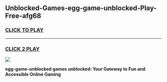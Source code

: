 
## Unblocked-Games-egg-game-unblocked-Play-Free-afg68
<h3>
<a href="https://premium76.site?title=egg-game-unblocked&ref=23A">CLICK TO PLAY</a></h3>
<hr>

<h3>
<a href="https://premium76.site?title=egg-game-unblocked&ref=23A">CLICK 2 PLAY</a>
  
</h3>

<a href="https://premium76.site?title=egg-game-unblocked&ref=23A"><img src="https://clearcache.store/games.png"></a>


**egg-game-unblocked games unblocked: Your Gateway to Fun and Accessible Online Gaming**
